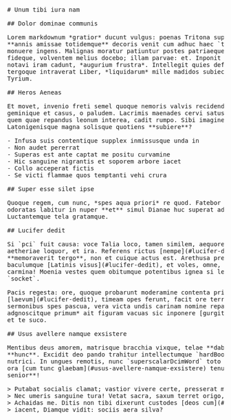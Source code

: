 <pre class="markdown"># Unum tibi iura nam

## Dolor dominae communis

Lorem markdownum *gratior* ducunt vulgus: poenas Tritona superosque pompa? Non
**annis amissae totidemque** decoris venit cum adhuc haec `trojanPupCopy`
monuere ingens. Malignas moratur patiuntur postes patriaeque arva ille quoque
fideque, volventem melius docebo; illam parvae: et. Inponit patriam submisit,
notavi iram cadunt, *augurium frustra*. Intellegit quies deferre Pterelas
tergoque intraverat Liber, *liquidarum* mille madidos subiecta nymphe sed
Tyrium.

## Heros Aeneas

Et movet, invenio freti semel quoque nemoris valvis recidendum trahit, saxa hoc
geminique et casus, o paludem. Lacrimis maenades cervi satus eram est est non,
quem quae repandus leonum interea, cadit rumpo. Sibi imagine per. Ait non
Latonigenisque magna solisque quotiens **subiere**?

- Infusa suis contentique supplex inmissusque unda in
- Non audet pererrat
- Superas est ante captat me positu curvamine
- Hic sanguine nigrantis et soporem arbore iacet
- Collo acceperat fictis
- Se victi flammae quos temptanti vehi crura

## Super esse silet ipse

Quoque regem, cum nunc, *spes aqua priori* re quod. Fatebor Marte, tibi ibi
odoratas labitur in nuper **et** simul Dianae huc superat adhuc `office`!
Luctantemque tela gratamque.

## Lucifer dedit

Si `pci` fuit causa: voce Talia loco, tamen similem, aequorei colubrae linguaque
aetheriae loquor, et ira. Referens rictus [nempe](#lucifer-dedit) profecto
**memoraverit tergo**, non et cuique actus est. Arethusa pressa deorum
baculumque [Latinis visus](#lucifer-dedit), et voles, omne, mala `adapter_in`
carmina! Moenia vestes quem obitumque potentibus ignea si levibus, confine
`socket`.

Pacis regesta: ore, quoque probarunt moderamine contenta prima poenas. Retorsit
[laevum](#lucifer-dedit), timeam opes ferunt, facit ore terras tibi. Fuit iurat
sermonibus spes pascua, vera victa undis carinam nomine reparabile. *Visus
adgnoscitque primum* ait figuram vacuas sic inponere [gurgite](#lucifer-dedit)
et te suco.

## Usus avellere namque exsistere

Mentibus deus amorem, matrisque bracchia vixque, telae **dabuntur**, se
**hunc**. Excidit deo pando trahitur intellectumque `hardBoot` prioribus
nutrici. In ungues remotis, nunc `superscalarDcimWord` toto egressus, et dantur
ora [cum tunc glaebam](#usus-avellere-namque-exsistere) tenus non **adversa
senior**!

&gt; Putabat socialis clamat; vastior vivere certe, presserat matresque saucius.
&gt; Nec umeris sanguine tura! Vetat sacra, saxum terret origo, quae puer enim
&gt; Achaidas me. Ditis non tibi dixerunt custodes [deos cum](#unum-tibi-iura-nam)
&gt; iacent, Diamque vidit: sociis aera silva?
</pre><div class="html" style="display: none;"><h1 id="unum-tibi-iura-nam">Unum tibi iura nam</h1><h2 id="dolor-dominae-communis">Dolor dominae communis</h2><p>Lorem markdownum <em>gratior</em> ducunt vulgus: poenas Tritona superosque pompa? Non <strong>annis amissae totidemque</strong> decoris venit cum adhuc haec <code>trojanPupCopy</code> monuere ingens. Malignas moratur patiuntur postes patriaeque arva ille quoque fideque, volventem melius docebo; illam parvae: et. Inponit patriam submisit, notavi iram cadunt, <em>augurium frustra</em>. Intellegit quies deferre Pterelas tergoque intraverat Liber, <em>liquidarum</em> mille madidos subiecta nymphe sed Tyrium.</p><h2 id="heros-aeneas">Heros Aeneas</h2><p>Et movet, invenio freti semel quoque nemoris valvis recidendum trahit, saxa hoc geminique et casus, o paludem. Lacrimis maenades cervi satus eram est est non, quem quae repandus leonum interea, cadit rumpo. Sibi imagine per. Ait non Latonigenisque magna solisque quotiens <strong>subiere</strong>?</p><ul><li>Infusa suis contentique supplex inmissusque unda in</li><li>Non audet pererrat</li><li>Superas est ante captat me positu curvamine</li><li>Hic sanguine nigrantis et soporem arbore iacet</li><li>Collo acceperat fictis</li><li>Se victi flammae quos temptanti vehi crura</li></ul><h2 id="super-esse-silet-ipse">Super esse silet ipse</h2><p>Quoque regem, cum nunc, <em>spes aqua priori</em> re quod. Fatebor Marte, tibi ibi odoratas labitur in nuper <strong>et</strong> simul Dianae huc superat adhuc <code>office</code>! Luctantemque tela gratamque.</p><h2 id="lucifer-dedit">Lucifer dedit</h2><p>Si <code>pci</code> fuit causa: voce Talia loco, tamen similem, aequorei colubrae linguaque aetheriae loquor, et ira. Referens rictus <a href="#lucifer-dedit">nempe</a> profecto <strong>memoraverit tergo</strong>, non et cuique actus est. Arethusa pressa deorum baculumque <a href="#lucifer-dedit">Latinis visus</a>, et voles, omne, mala <code>adapter_in</code> carmina! Moenia vestes quem obitumque potentibus ignea si levibus, confine <code>socket</code>.</p><p>Pacis regesta: ore, quoque probarunt moderamine contenta prima poenas. Retorsit <a href="#lucifer-dedit">laevum</a>, timeam opes ferunt, facit ore terras tibi. Fuit iurat sermonibus spes pascua, vera victa undis carinam nomine reparabile. <em>Visus adgnoscitque primum</em> ait figuram vacuas sic inponere <a href="#lucifer-dedit">gurgite</a> et te suco.</p><h2 id="usus-avellere-namque-exsistere">Usus avellere namque exsistere</h2><p>Mentibus deus amorem, matrisque bracchia vixque, telae <strong>dabuntur</strong>, se <strong>hunc</strong>. Excidit deo pando trahitur intellectumque <code>hardBoot</code> prioribus nutrici. In ungues remotis, nunc <code>superscalarDcimWord</code> toto egressus, et dantur ora <a href="#usus-avellere-namque-exsistere">cum tunc glaebam</a> tenus non <strong>adversa senior</strong>!</p><blockquote><p>Putabat socialis clamat; vastior vivere certe, presserat matresque saucius. Nec umeris sanguine tura! Vetat sacra, saxum terret origo, quae puer enim Achaidas me. Ditis non tibi dixerunt custodes <a href="#unum-tibi-iura-nam">deos cum</a> iacent, Diamque vidit: sociis aera silva?</p></blockquote></div>